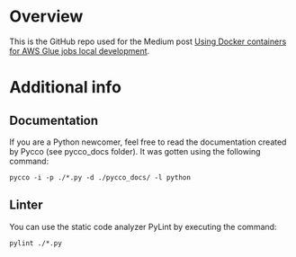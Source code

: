 # Overview

This is the GitHub repo used for the Medium post [Using Docker containers for AWS Glue jobs local development]([https://medium.com/p/68b283857a15/edit](https://medium.com/globalwork-data-driven-world/using-docker-containers-for-aws-glue-jobs-local-development-68b283857a15)).

# Additional info

## Documentation

If you are a Python newcomer, feel free to read the documentation created by Pycco (see pycco_docs folder). It was gotten using the following command:

```
pycco -i -p ./*.py -d ./pycco_docs/ -l python
```

## Linter

You can use the static code analyzer PyLint by executing the command:

```
pylint ./*.py
```

